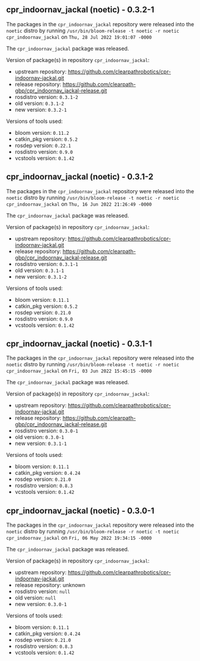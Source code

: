 ## cpr_indoornav_jackal (noetic) - 0.3.2-1

The packages in the `cpr_indoornav_jackal` repository were released into the `noetic` distro by running `/usr/bin/bloom-release -t noetic -r noetic cpr_indoornav_jackal` on `Thu, 28 Jul 2022 19:01:07 -0000`

The `cpr_indoornav_jackal` package was released.

Version of package(s) in repository `cpr_indoornav_jackal`:

- upstream repository: https://github.com/clearpathrobotics/cpr-indoornav-jackal.git
- release repository: https://github.com/clearpath-gbp/cpr_indoornav_jackal-release.git
- rosdistro version: `0.3.1-2`
- old version: `0.3.1-2`
- new version: `0.3.2-1`

Versions of tools used:

- bloom version: `0.11.2`
- catkin_pkg version: `0.5.2`
- rosdep version: `0.22.1`
- rosdistro version: `0.9.0`
- vcstools version: `0.1.42`


## cpr_indoornav_jackal (noetic) - 0.3.1-2

The packages in the `cpr_indoornav_jackal` repository were released into the `noetic` distro by running `/usr/bin/bloom-release -t noetic -r noetic cpr_indoornav_jackal` on `Thu, 16 Jun 2022 21:26:49 -0000`

The `cpr_indoornav_jackal` package was released.

Version of package(s) in repository `cpr_indoornav_jackal`:

- upstream repository: https://github.com/clearpathrobotics/cpr-indoornav-jackal.git
- release repository: https://github.com/clearpath-gbp/cpr_indoornav_jackal-release.git
- rosdistro version: `0.3.1-1`
- old version: `0.3.1-1`
- new version: `0.3.1-2`

Versions of tools used:

- bloom version: `0.11.1`
- catkin_pkg version: `0.5.2`
- rosdep version: `0.21.0`
- rosdistro version: `0.9.0`
- vcstools version: `0.1.42`


## cpr_indoornav_jackal (noetic) - 0.3.1-1

The packages in the `cpr_indoornav_jackal` repository were released into the `noetic` distro by running `/usr/bin/bloom-release -t noetic -r noetic cpr_indoornav_jackal` on `Fri, 03 Jun 2022 15:45:15 -0000`

The `cpr_indoornav_jackal` package was released.

Version of package(s) in repository `cpr_indoornav_jackal`:

- upstream repository: https://github.com/clearpathrobotics/cpr-indoornav-jackal.git
- release repository: https://github.com/clearpath-gbp/cpr_indoornav_jackal-release.git
- rosdistro version: `0.3.0-1`
- old version: `0.3.0-1`
- new version: `0.3.1-1`

Versions of tools used:

- bloom version: `0.11.1`
- catkin_pkg version: `0.4.24`
- rosdep version: `0.21.0`
- rosdistro version: `0.8.3`
- vcstools version: `0.1.42`


## cpr_indoornav_jackal (noetic) - 0.3.0-1

The packages in the `cpr_indoornav_jackal` repository were released into the `noetic` distro by running `/usr/bin/bloom-release -r noetic -t noetic cpr_indoornav_jackal` on `Fri, 06 May 2022 19:34:15 -0000`

The `cpr_indoornav_jackal` package was released.

Version of package(s) in repository `cpr_indoornav_jackal`:

- upstream repository: https://github.com/clearpathrobotics/cpr-indoornav-jackal.git
- release repository: unknown
- rosdistro version: `null`
- old version: `null`
- new version: `0.3.0-1`

Versions of tools used:

- bloom version: `0.11.1`
- catkin_pkg version: `0.4.24`
- rosdep version: `0.21.0`
- rosdistro version: `0.8.3`
- vcstools version: `0.1.42`


